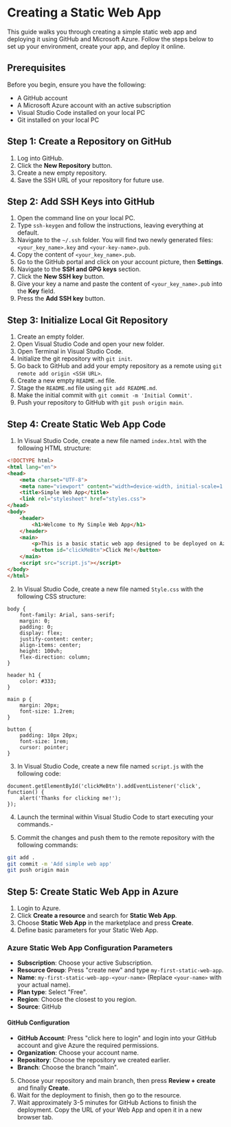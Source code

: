 # Creating a Static Web App

This guide walks you through creating a simple static web app and deploying it using GitHub and Microsoft Azure. Follow the steps below to set up your environment, create your app, and deploy it online.

## Prerequisites

Before you begin, ensure you have the following:

- A GitHub account
- A Microsoft Azure account with an active subscription
- Visual Studio Code installed on your local PC
- Git installed on your local PC

## Step 1: Create a Repository on GitHub

1. Log into GitHub.
2. Click the **New Repository** button.
3. Create a new empty repository.
4. Save the SSH URL of your repository for future use.

## Step 2: Add SSH Keys into GitHub

1. Open the command line on your local PC.
2. Type `ssh-keygen` and follow the instructions, leaving everything at default.
3. Navigate to the `~/.ssh` folder. You will find two newly generated files: `<your_key_name>.key` and `<your-key-name>.pub`.
4. Copy the content of `<your_key_name>.pub`.
5. Go to the GitHub portal and click on your account picture, then **Settings**.
6. Navigate to the **SSH and GPG keys** section.
7. Click the **New SSH key** button.
8. Give your key a name and paste the content of `<your_key_name>.pub` into the **Key** field.
9. Press the **Add SSH key** button.

## Step 3: Initialize Local Git Repository

1. Create an empty folder.
2. Open Visual Studio Code and open your new folder.
3. Open Terminal in Visual Studio Code.
4. Initialize the git repository with `git init`.
5. Go back to GitHub and add your empty repository as a remote using `git remote add origin <SSH URL>`.
6. Create a new empty `README.md` file.
7. Stage the `README.md` file using `git add README.md`.
8. Make the initial commit with `git commit -m 'Initial Commit'`.
9. Push your repository to GitHub with `git push origin main`.

## Step 4: Create Static Web App Code

1. In Visual Studio Code, create a new file named `index.html` with the following HTML structure:

```html
<!DOCTYPE html>
<html lang="en">
<head>
    <meta charset="UTF-8">
    <meta name="viewport" content="width=device-width, initial-scale=1.0">
    <title>Simple Web App</title>
    <link rel="stylesheet" href="styles.css">
</head>
<body>
    <header>
        <h1>Welcome to My Simple Web App</h1>
    </header>
    <main>
        <p>This is a basic static web app designed to be deployed on Azure Web Apps.</p>
        <button id="clickMeBtn">Click Me!</button>
    </main>
    <script src="script.js"></script>
</body>
</html>
```

2. In Visual Studio Code, create a new file named `Style.css` with the following CSS structure:
```
body {
    font-family: Arial, sans-serif;
    margin: 0;
    padding: 0;
    display: flex;
    justify-content: center;
    align-items: center;
    height: 100vh;
    flex-direction: column;
}

header h1 {
    color: #333;
}

main p {
    margin: 20px;
    font-size: 1.2rem;
}

button {
    padding: 10px 20px;
    font-size: 1rem;
    cursor: pointer;
}
```

3. In Visual Studio Code, create a new file named `script.js` with the following code:

```
document.getElementById('clickMeBtn').addEventListener('click', function() {
    alert('Thanks for clicking me!');
});

```

4. Launch the terminal within Visual Studio Code to start executing your commands.- 

5. Commit the changes and push them to the remote repository with the following commands:

```bash
git add .
git commit -m 'Add simple web app'
git push origin main
```

## Step 5: Create Static Web App in Azure
1. Login to Azure.
2. Click **Create a resource** and search for **Static Web App**.
3. Choose **Static Web App** in the marketplace and press **Create**.
4. Define basic parameters for your Static Web App.

### Azure Static Web App Configuration Parameters

- **Subscription**: Choose your active Subscription.
- **Resource Group**: Press "create new" and type `my-first-static-web-app`.
- **Name**: `my-first-static-web-app-<your-name>` (Replace `<your-name>` with your actual name).
- **Plan type**: Select "Free".
- **Region**: Choose the closest to you region.
- **Source**: GitHub

#### GitHub Configuration

- **GitHub Account**: Press "click here to login" and login into your GitHub account and give Azure the required permissions.
- **Organization**: Choose your account name.
- **Repository**: Choose the repository we created earlier.
- **Branch**: Choose the branch "main".

5. Choose your repository and main branch, then press **Review + create** and finally **Create**.
6. Wait for the deployment to finish, then go to the resource.
7. Wait approximately 3-5 minutes for GitHub Actions to finish the deployment. Copy the URL of your Web App and open it in a new browser tab.

